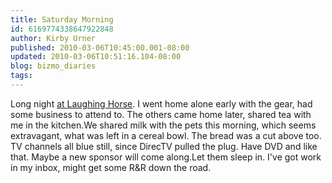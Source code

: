 ```yaml
---
title: Saturday Morning
id: 6169774338647922848
author: Kirby Urner
published: 2010-03-06T10:45:00.001-08:00
updated: 2010-03-06T10:51:16.104-08:00
blog: bizmo_diaries
tags: 
---
```


Long night [at Laughing Horse](http://controlroom.blogspot.com/2010/03/back-at-laughing-horse.html).  I went home alone early with the gear, had some business to attend to.  The others came home later, shared tea with me in the kitchen.We shared milk with the pets this morning, which seems extravagant, what was left in a cereal bowl.  The bread was a cut above too.  TV channels all blue still, since DirecTV pulled the plug.  Have DVD and like that.  Maybe a new sponsor will come along.Let them sleep in.  I've got work in my inbox, might get some R&R down the road.